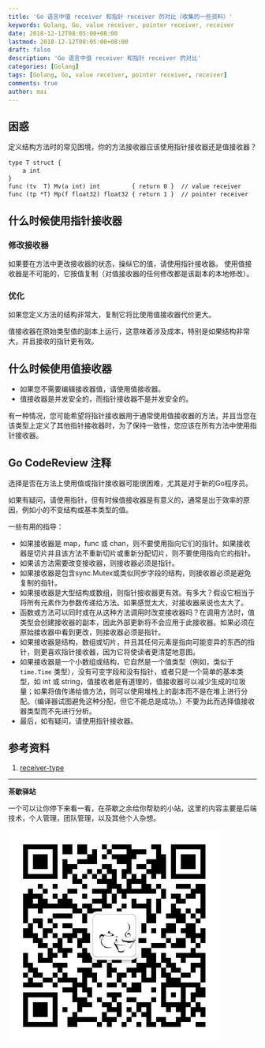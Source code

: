 ```yaml
---
title: 'Go 语言中值 receiver 和指针 receiver 的对比（收集的一些资料）'
keywords: Golang, Go, value receiver, pointer receiver, receiver
date: 2018-12-12T08:05:00+08:00
lastmod: 2018-12-12T08:05:00+08:00
draft: false
description: 'Go 语言中值 receiver 和指针 receiver 的对比'
categories: [Golang]
tags: [Golang, Go, value receiver, pointer receiver, receiver]
comments: true
author: mai
---
```


## 困惑

定义结构方法时的常见困境，你的方法接收器应该使用指针接收器还是值接收器？

```golang
type T struct {
    a int
}
func (tv  T) Mv(a int) int         { return 0 }  // value receiver
func (tp *T) Mp(f float32) float32 { return 1 }  // pointer receiver
```

## 什么时候使用指针接收器

### 修改接收器

如果要在方法中更改接收器的状态，操纵它的值，请使用指针接收器。
使用值接收器是不可能的，它按值复制（对值接收器的任何修改都是该副本的本地修改）。

### 优化

如果您定义方法的结构非常大，复制它将比使用值接收器代价更大。

值接收器在原始类型值的副本上运行，这意味着涉及成本，特别是如果结构非常大，并且接收的指针更有效。

## 什么时候使用值接收器

* 如果您不需要编辑接收器值，请使用值接收器。
* 值接收器是并发安全的，而指针接收器不是并发安全的。

有一种情况，您可能希望将指针接收器用于通常使用值接收器的方法，并且当您在该类型上定义了其他指针接收器时，为了保持一致性，您应该在所有方法中使用指针接收器。

## Go CodeReview 注释

选择是否在方法上使用值或指针接收器可能很困难，尤其是对于新的Go程序员。

如果有疑问，请使用指针，但有时候值接收器是有意义的，通常是出于效率的原因，例如小的不变结构或基本类型的值。

一些有用的指导：

- 如果接收器是 map，func 或 chan，则不要使用指向它们的指针。如果接收器是切片并且该方法不重新切片或重新分配切片，则不要使用指向它的指针。
- 如果该方法需要改变接收器，则接收器必须是指针。
- 如果接收器是包含sync.Mutex或类似同步字段的结构，则接收器必须是避免复制的指针。
- 如果接收器是大型结构或数组，则指针接收器更有效。有多大？假设它相当于将所有元素作为参数传递给方法。如果感觉太大，对接收器来说也太大了。
- 函数或方法可以同时或在从这种方法调用时改变接收器吗？在调用方法时，值类型会创建接收器的副本，因此外部更新将不会应用于此接收器。如果必须在原始接收器中看到更改，则接收器必须是指针。
- 如果接收器是结构，数组或切片，并且其任何元素是指向可能变异的东西的指针，则更喜欢指针接收器，因为它将使读者更清楚地意图。
- 如果接收器是一个小数组或结构，它自然是一个值类型（例如，类似于 `time.Time` 类型），没有可变字段和没有指针，或者只是一个简单的基本类型，如 int 或 string，值接收者是有道理的，值接收器可以减少生成的垃圾量；如果将值传递给值方法，则可以使用堆栈上的副本而不是在堆上进行分配。（编译器试图避免这种分配，但它不能总是成功。）不要为此而选择值接收器类型而不先进行分析。
- 最后，如有疑问，请使用指针接收器。

## 参考资料

1. [receiver-type](https://github.com/golang/go/wiki/CodeReviewComments#receiver-type)

----

**茶歇驿站**

一个可以让你停下来看一看，在茶歇之余给你帮助的小站，这里的内容主要是后端技术，个人管理，团队管理，以及其他个人杂想。

![茶歇驿站二维码](https://raw.githubusercontent.com/yangwenmai/maiyang.me/master/blog/tech_tea.jpg)
